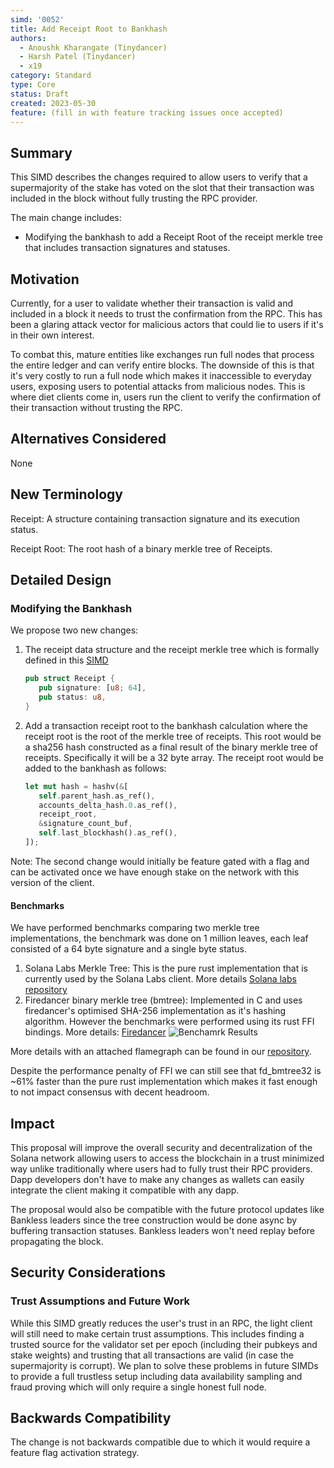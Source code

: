 ```yaml
---
simd: '0052'
title: Add Receipt Root to Bankhash
authors:
  - Anoushk Kharangate (Tinydancer)
  - Harsh Patel (Tinydancer)
  - x19
category: Standard
type: Core
status: Draft
created: 2023-05-30
feature: (fill in with feature tracking issues once accepted)
---
```


## Summary

This SIMD describes the changes required to allow users to
verify that a supermajority of the stake has voted on the slot that their
transaction was included in the block without fully trusting the RPC provider.

The main change includes:

- Modifying the bankhash to add a Receipt Root of the receipt merkle tree that
   includes transaction signatures and statuses.

## Motivation

Currently, for a user to validate whether their transaction is valid and included
in a block it needs to trust the confirmation from the RPC. This has been a glaring
attack vector for malicious actors that could lie to users if it's in their own interest.

To combat this, mature entities like exchanges run full nodes that process the
entire ledger and can verify entire blocks. The downside of this is that it's
very costly to run a full node which makes it inaccessible to everyday users,
exposing users to potential attacks from malicious nodes.
This is where diet clients come in, users run the client to verify
the confirmation of their transaction without trusting the RPC.

## Alternatives Considered

None

## New Terminology

Receipt: A structure containing transaction signature and its execution status.

Receipt Root: The root hash of a binary merkle tree of Receipts.

## Detailed Design

### Modifying the Bankhash

We propose two new changes:

1) The receipt data structure and the receipt merkle tree which is formally
   defined in this [SIMD]([https://github.com/tinydancer-io/solana-improvement-documents](https://github.com/tinydancer-io/solana-improvement-documents/blob/transaction-receipt/proposals/0064-transaction-receipt.md))

   ```rust
   pub struct Receipt {
      pub signature: [u8; 64],
      pub status: u8,
   }
   ```

2) Add a transaction receipt root to the bankhash calculation where the receipt
   root is the root of the merkle tree of receipts. This root would be a sha256
   hash constructed as a final result of the binary merkle tree of receipts.
   Specifically it will be a 32 byte array. The receipt root would be added to
   the bankhash as follows:

   ``` rust
   let mut hash = hashv(&[
      self.parent_hash.as_ref(),
      accounts_delta_hash.0.as_ref(),
      receipt_root,
      &signature_count_buf,
      self.last_blockhash().as_ref(),
   ]);
   ```

Note: The second change would initially be feature gated with a flag and can
be activated once we have enough stake on the network with this version of the client.

#### Benchmarks

We have performed benchmarks comparing two merkle tree implementations,
the benchmark was done on 1 million leaves, each leaf consisted of a 64 byte
signature and a single byte status.

1) Solana Labs Merkle Tree: This is the pure rust implementation that is currently
   used by the Solana Labs client.
   More details [Solana labs repository](https://github.com/solana-labs/solana/tree/master/merkle-tree)
2) Firedancer binary merkle tree (bmtree): Implemented in C and uses firedancer's
   optimised SHA-256 implementation as it's hashing algorithm. However the benchmarks
   were performed using its rust FFI bindings.
   More details: [Firedancer](https://github.com/firedancer-io/firedancer/tree/main/src/ballet/bmtree)
   ![Benchamrk Results](https://github.com/tinydancer-io/solana-improvement-documents/assets/50767810/6c8d0013-1d62-4c7b-8264-4ec71ea28d7c)

More details with an attached flamegraph can be found in our [repository](https://github.com/tinydancer-io/merkle-bench).

Despite the performance penalty of FFI we can still see that fd_bmtree32 is ~61%
faster than the pure rust implementation which makes it fast enough to not impact
consensus with decent headroom.

## Impact

This proposal will improve the overall security and decentralization of the Solana
network allowing users to access the blockchain in a trust minimized way unlike
traditionally where users had to fully trust their RPC providers. Dapp developers
don't have to make any changes as wallets can easily integrate the client making
it compatible with any dapp.

The proposal would also be compatible with the future protocol updates like
Bankless leaders since the tree construction would be done async by buffering
transaction statuses. Bankless leaders won't need replay before propagating
the block.

## Security Considerations

### Trust Assumptions and Future Work

While this SIMD greatly reduces the user's trust in an RPC, the light client will
 still need to make certain trust assumptions. This includes finding a trusted
 source for the validator set per epoch (including their pubkeys and stake weights)
 and trusting that all transactions are valid (in case the supermajority is corrupt).
 We plan to solve these problems in future SIMDs to provide a full trustless setup
 including data availability sampling and fraud proving which will only require a
 single honest full node.

## Backwards Compatibility

The change is not backwards compatible due to which it would require
a feature flag activation strategy.
